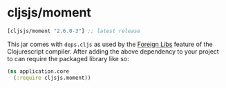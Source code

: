 # cljsjs/moment

[](dependency)
```clojure
[cljsjs/moment "2.6.0-3"] ;; latest release
```
[](/dependency)

This jar comes with `deps.cljs` as used by the [Foreign Libs][flibs] feature
of the Clojurescript compiler. After adding the above dependency to your project
to can require the packaged library like so:

```clojure
(ns application.core
  (:require cljsjs.moment))
```

[flibs]: https://github.com/clojure/clojurescript/wiki/Foreign-Dependencies

